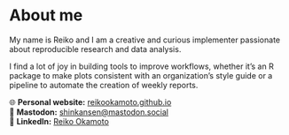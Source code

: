 # About me

My name is Reiko and I am a creative and curious implementer passionate about reproducible research and data analysis.

I find a lot of joy in building tools to improve workflows, whether it’s an R package to make plots consistent with an organization’s style guide or a pipeline to automate the creation of weekly reports.

🌐 **Personal website:** [reikookamoto.github.io](https://reikookamoto.github.io/) <br>
🐘 **Mastodon:** [shinkansen@mastodon.social](https://mastodon.social/@shinkansen) <br>
💼 **LinkedIn:** [Reiko Okamoto](https://www.linkedin.com/in/reiko-okamoto-432273a4)
